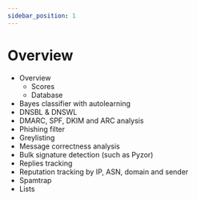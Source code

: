 ```yaml
---
sidebar_position: 1
---
```


# Overview


- Overview
  - Scores
  - Database
- Bayes classifier with autolearning
- DNSBL & DNSWL
- DMARC, SPF, DKIM and ARC analysis
- Phishing filter
- Greylisting
- Message correctness analysis
- Bulk signature detection (such as Pyzor)
- Replies tracking
- Reputation tracking by IP, ASN, domain and sender
- Spamtrap
- Lists
